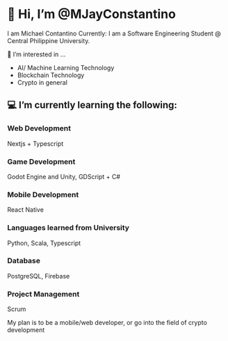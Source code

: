 # 👋 Hi, I’m @MJayConstantino
I am Michael Contantino
Currently: I am a Software Engineering Student @ Central Philippine University.

👀 I’m interested in ...

- AI/ Machine Learning Technology
- Blockchain Technology
- Crypto in general

## 💻 I’m currently learning the following:

### Web Development
Nextjs + Typescript
### Game Development
Godot Engine and Unity, GDScript + C#
### Mobile Development
React Native
### Languages learned from University
Python, Scala, Typescript
### Database
PostgreSQL, Firebase
### Project Management
Scrum

My plan is to be a mobile/web developer, or go into the field of crypto development
